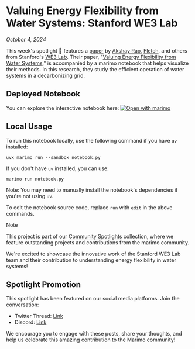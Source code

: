 # Valuing Energy Flexibility from Water Systems: Stanford WE3 Lab

_October 4, 2024_

This week's spotlight 🌟 features a [paper](https://www.nature.com/articles/s44221-024-00316-4) by [Akshay Rao](https://x.com/raodoesresearch), [Fletch](https://github.com/fletchapin), and others from Stanford's [WE3 Lab](https://x.com/WE3Lab). Their paper, "[Valuing Energy Flexibility from Water Systems](https://www.nature.com/articles/s44221-024-00316-4)," is accompanied by a marimo notebook that helps visualize their methods. In this research, they study the efficient operation of water systems in a decarbonizing grid.

## Deployed Notebook

You can explore the interactive notebook here: [![Open with marimo](https://marimo.io/shield.svg)](https://lvof.we3lab.tech/)

## Local Usage

To run this notebook locally, use the following command if you have `uv` installed:

```shell
uvx marimo run --sandbox notebook.py
```

If you don't have `uv` installed, you can use:

```shell
marimo run notebook.py
```

Note: You may need to manually install the notebook's dependencies if you're not using `uv`.

To edit the notebook source code, replace `run` with `edit` in the above commands.

>[!NOTE]
> This project is part of our [Community Spotlights](https://marimo.io/c/@spotlights/community-spotlights) collection, where we feature outstanding projects and contributions from the marimo community.

We're excited to showcase the innovative work of the Stanford WE3 Lab team and their contribution to understanding energy flexibility in water systems!

## Spotlight Promotion

This spotlight has been featured on our social media platforms. Join the conversation:

- Twitter Thread: [Link](https://x.com/marimo_io/status/1841948653386399828)
- Discord: [Link](https://discord.com/channels/1059888774789730424/1268639867898695761/1291508226868772864)

We encourage you to engage with these posts, share your thoughts, and help us celebrate this amazing contribution to the Marimo community!
